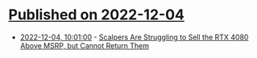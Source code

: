 # [Published on 2022-12-04](index.md)

* [2022-12-04, 10:01:00](https://soylentnews.org/article.pl?sid=22/12/03/1844205&from=rss) - [Scalpers Are Struggling to Sell the RTX 4080 Above MSRP, but Cannot Return Them](https://soylentnews.org/article.pl?sid=22/12/03/1844205&from=rss)
